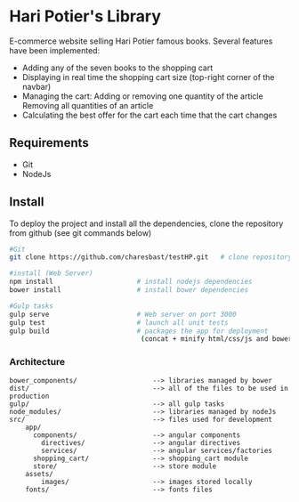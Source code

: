 # Hari Potier's Library

E-commerce website selling Hari Potier famous books.
Several features have been implemented:

- Adding any of the seven books to the shopping cart
- Displaying in real time the shopping cart size (top-right corner of the navbar)
- Managing the cart:
  Adding or removing one quantity of the article
  Removing all quantities of an article
- Calculating the best offer for the cart each time that the cart changes

## Requirements

- Git
- NodeJs

## Install

To deploy the project and install all the dependencies, clone the repository from github (see git commands below)

```sh
#Git
git clone https://github.com/charesbast/testHP.git   # clone repository

#install (Web Server)
npm install                     # install nodejs dependencies
bower install                   # install bower dependencies

#Gulp tasks
gulp serve                      # Web server on port 3000
gulp test                       # launch all unit tests
gulp build                      # packages the app for deployment 
                                 (concat + minify html/css/js and bower dependencies)
```

### Architecture

    bower_components/                   --> libraries managed by bower
    dist/                               --> all of the files to be used in production
    gulp/                               --> all gulp tasks
    node_modules/                       --> libraries managed by nodeJs
    src/                                --> files used for development
        app/                            
          components/                   --> angular components
            directives/                 --> angular directives
            services/                   --> angular services/factories
          shopping_cart/                --> shopping_cart module
          store/                        --> store module
        assets/                         
            images/                     --> images stored locally
        fonts/                          --> fonts files